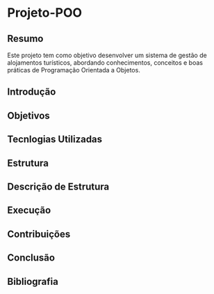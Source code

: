 # Projeto-POO
## Resumo
Este projeto tem como objetivo desenvolver um sistema de gestão de alojamentos turísticos, abordando conhecimentos, conceitos e boas práticas de Programação Orientada a Objetos.
## Introdução
## Objetivos
## Tecnlogias Utilizadas
## Estrutura
## Descrição de Estrutura
## Execução
## Contribuições
## Conclusão
## Bibliografia
